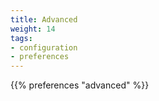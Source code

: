 ```yaml
---
title: Advanced
weight: 14
tags:
- configuration
- preferences
---
```


{{% preferences "advanced" %}}
